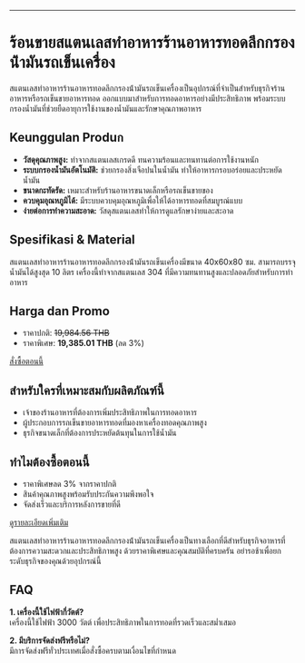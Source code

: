 ---  

# ร้อนขายสแตนเลสทําอาหารร้านอาหารทอดลึกกรองน้ํามันรถเข็นเครื่อง  

สแตนเลสทําอาหารร้านอาหารทอดลึกกรองน้ํามันรถเข็นเครื่องเป็นอุปกรณ์ที่จำเป็นสำหรับธุรกิจร้านอาหารหรือรถเข็นขายอาหารทอด ออกแบบมาสำหรับการทอดอาหารอย่างมีประสิทธิภาพ พร้อมระบบกรองน้ำมันที่ช่วยยืดอายุการใช้งานของน้ำมันและรักษาคุณภาพอาหาร  

##  Keunggulan Produก  

- **วัสดุคุณภาพสูง:** ทำจากสแตนเลสเกรดดี ทนความร้อนและทนทานต่อการใช้งานหนัก  
- **ระบบกรองน้ำมันอัตโนมัติ:** ช่วยกรองสิ่งเจือปนในน้ำมัน ทำให้อาหารกรอบอร่อยและประหยัดน้ำมัน  
- **ขนาดกะทัดรัด:** เหมาะสำหรับร้านอาหารขนาดเล็กหรือรถเข็นขายของ  
- **ควบคุมอุณหภูมิได้:** มีระบบควบคุมอุณหภูมิเพื่อให้ได้อาหารทอดที่สมบูรณ์แบบ  
- **ง่ายต่อการทำความสะอาด:** วัสดุสแตนเลสทำให้การดูแลรักษาง่ายและสะอาด  

##  Spesifikasi & Material  

สแตนเลสทําอาหารร้านอาหารทอดลึกกรองน้ํามันรถเข็นเครื่องมีขนาด 40x60x80 ซม. สามารถบรรจุน้ำมันได้สูงสุด 10 ลิตร เครื่องนี้ทำจากสแตนเลส 304 ที่มีความทนทานสูงและปลอดภัยสำหรับการทำอาหาร  

##  Harga dan Promo  

- ราคาปกติ: ~~19,984.56 THB~~  
- ราคาพิเศษ: **19,385.01 THB** (ลด 3%)  

<div class="flex justify-center my-2">  
  <a href="https://buy.csgad.com/olpZgyE" rel="nofollow sponsored" target="_blank" class="py-2 px-4 rounded-md text-white font-semibold bg-gradient-to-r from-[#f73c22] to-[#ff7b48]">สั่งซื้อตอนนี้</a>  
</div>  

##  สำหรับใครที่เหมาะสมกับผลิตภัณฑ์นี้  

- เจ้าของร้านอาหารที่ต้องการเพิ่มประสิทธิภาพในการทอดอาหาร  
- ผู้ประกอบการรถเข็นขายอาหารทอดที่มองหาเครื่องทอดคุณภาพสูง  
- ธุรกิจขนาดเล็กที่ต้องการประหยัดต้นทุนในการใช้น้ำมัน  

##  ทำไมต้องซื้อตอนนี้  

- ราคาพิเศษลด 3% จากราคาปกติ  
- สินค้าคุณภาพสูงพร้อมรับประกันความพึงพอใจ  
- จัดส่งเร็วและบริการหลังการขายที่ดี  

<div class="flex justify-center my-2">  
  <a href="https://buy.csgad.com/olpZgyE" rel="nofollow sponsored" target="_blank" class="py-2 px-4 rounded-md text-white font-semibold bg-gradient-to-r from-[#f73c22] to-[#ff7b48]">ดูรายละเอียดเพิ่มเติม</a>  
</div>  

สแตนเลสทําอาหารร้านอาหารทอดลึกกรองน้ํามันรถเข็นเครื่องเป็นทางเลือกที่ดีสำหรับธุรกิจอาหารที่ต้องการความสะดวกและประสิทธิภาพสูง ด้วยราคาพิเศษและคุณสมบัติที่ครบครัน อย่ารอช้าเพื่อยกระดับธุรกิจของคุณด้วยอุปกรณ์นี้  

##  FAQ  

**1. เครื่องนี้ใช้ไฟฟ้ากี่วัตต์?**  
เครื่องนี้ใช้ไฟฟ้า 3000 วัตต์ เพื่อประสิทธิภาพในการทอดที่รวดเร็วและสม่ำเสมอ  

**2. มีบริการจัดส่งฟรีหรือไม่?**  
มีการจัดส่งฟรีทั่วประเทศเมื่อสั่งซื้อครบตามเงื่อนไขที่กำหนด